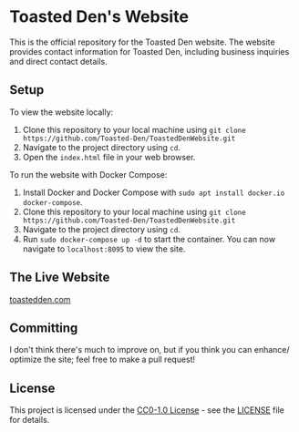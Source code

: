 # Toasted Den's Website

This is the official repository for the Toasted Den website. The website provides contact information for Toasted Den, including business inquiries and direct contact details.

## Setup

To view the website locally:

1. Clone this repository to your local machine using `git clone https://github.com/Toasted-Den/ToastedDenWebsite.git`
2. Navigate to the project directory using `cd`.
3. Open the `index.html` file in your web browser.

To run the website with Docker Compose:

1. Install Docker and Docker Compose with `sudo apt install docker.io docker-compose`.
2. Clone this repository to your local machine using `git clone https://github.com/Toasted-Den/ToastedDenWebsite.git`
3. Navigate to the project directory using `cd`.
4. Run `sudo docker-compose up -d` to start the container. You can now navigate to `localhost:8095` to view the site.

## The Live Website

[toastedden.com](https://toastedden.com)

## Committing
I don't think there's much to improve on, but if you think you can enhance/ optimize the site; feel free to make a pull request!

## License

This project is licensed under the [CC0-1.0 License](LICENSE) - see the [LICENSE](LICENSE) file for details.
